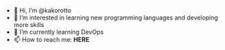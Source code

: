 - 👋 Hi, I’m @kakorotto
- 👀 I’m interested in learning new programming languages and developing more skills
- 🌱 I’m currently learning DevOps
- 📫 How to reach me: __HERE__

<!---
kakorotto/kakorotto is a ✨ special ✨ repository because its `README.md` (this file) appears on your GitHub profile.
You can click the Preview link to take a look at your changes.
--->
